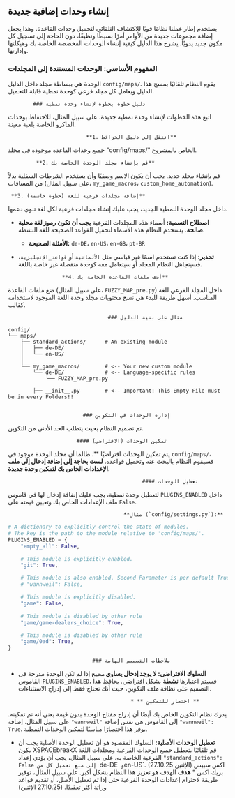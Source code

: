 ## إنشاء وحدات إضافية جديدة

يستخدم إطار عملنا نظامًا قويًا للاكتشاف التلقائي لتحميل وحدات القاعدة. وهذا يجعل إضافة مجموعات جديدة من الأوامر أمرًا بسيطًا ونظيفًا، دون الحاجة إلى تسجيل كل مكون جديد يدويًا. يشرح هذا الدليل كيفية إنشاء الوحدات المخصصة الخاصة بك وهيكلتها وإدارتها.

### المفهوم الأساسي: الوحدات المستندة إلى المجلدات

الوحدة هي ببساطة مجلد داخل الدليل `config/maps/`. يقوم النظام تلقائيًا بمسح هذا الدليل ويعامل كل مجلد فرعي كوحدة نمطية قابلة للتحميل.

            ### دليل خطوة بخطوة لإنشاء وحدة نمطية

اتبع هذه الخطوات لإنشاء وحدة نمطية جديدة، على سبيل المثال، للاحتفاظ بوحدات الماكرو الخاصة بلعبة معينة.

                             **1. انتقل إلى دليل الخرائط**
جميع وحدات القاعدة موجودة في مجلد "config/maps/" الخاص بالمشروع.

             **2. قم بإنشاء مجلد الوحدة الخاصة بك**
قم بإنشاء مجلد جديد. يجب أن يكون الاسم وصفيًا وأن يستخدم الشرطات السفلية بدلاً من المسافات (على سبيل المثال، `my_game_macros`، `custom_home_automation`).

     **3. إضافة مجلدات فرعية للغة (خطوة حاسمة)**
داخل مجلد الوحدة النمطية الجديد، يجب عليك إنشاء مجلدات فرعية لكل لغة تنوي دعمها.

* **اصطلاح التسمية:** أسماء هذه المجلدات الفرعية **يجب أن تكون رموز لغة محلية صالحة**. يستخدم النظام هذه الأسماء لتحميل القواعد الصحيحة للغة النشطة.
   * **الأمثلة الصحيحة:** `de-DE`، `en-US`، `en-GB`، `pt-BR`
* **تحذير:** إذا كنت تستخدم اسمًا غير قياسي مثل `الألمانية` أو `قواعد_الإنجليزية`، فسيتجاهل النظام المجلد أو سيتعامل معه كوحدة منفصلة غير خاصة باللغة.

                    **4. أضف ملفات القاعدة الخاصة بك**
ضع ملفات القاعدة (على سبيل المثال، `FUZZY_MAP_pre.py`) داخل المجلد الفرعي للغة المناسب. أسهل طريقة للبدء هي نسخ محتويات مجلد وحدة اللغة الموجود لاستخدامه كقالب.

                                    ### مثال على بنية الدليل

```
config/
└── maps/
    ├── standard_actions/      # An existing module
    │   ├── de-DE/
    │   └── en-US/
    │
    └── my_game_macros/        # <-- Your new custom module
        └── de-DE/             # <-- Language-specific rules
            └── FUZZY_MAP_pre.py

        ├── __init__.py        # <-- Important: This Empty File must be in every Folders!!
            
```

                            ### إدارة الوحدات في التكوين

تم تصميم النظام بحيث يتطلب الحد الأدنى من التكوين.

                          #### تمكين الوحدات (الافتراضي)

يتم تمكين الوحدات افتراضيًا **. طالما أن مجلد الوحدة موجود في `config/maps/`، فسيقوم النظام بالبحث عنه وتحميل قواعده. **لست بحاجة إلى إضافة إدخال إلى ملف الإعدادات الخاص بك لتمكين وحدة جديدة.**

                                               #### تعطيل الوحدات

لتعطيل وحدة نمطية، يجب عليك إضافة إدخال لها في قاموس `PLUGINS_ENABLED` داخل ملف الإعدادات الخاص بك وتعيين قيمته على `False`.

                                         **مثال (`config/settings.py`):**
```python
# A dictionary to explicitly control the state of modules.
# The key is the path to the module relative to 'config/maps/'.
PLUGINS_ENABLED = {
    "empty_all": False,

    # This module is explicitly enabled.
    "git": True,

    # This module is also enabled. Second Parameter is per default True. Not False means True.
    # "wannweil": False,

    # This module is explicitly disabled.
    "game": False,

    # This module is disabled by other rule
    "game/game-dealers_choice": True,

    # This module is disabled by other rule
    "game/0ad": True,
}


```
                               ### ملاحظات التصميم الهامة

* **السلوك الافتراضي: لا يوجد إدخال يساوي `صحيح`**
إذا لم تكن الوحدة مدرجة في القاموس `PLUGINS_ENABLED`، فسيتم اعتبارها **نشطة** بشكل افتراضي. يحافظ هذا التصميم على نظافة ملف التكوين، حيث أنك تحتاج فقط إلى إدراج الاستثناءات.

                                          * ** اختصار للتمكين **
يدرك نظام التكوين الخاص بك أيضًا أن إدراج مفتاح الوحدة بدون قيمة يعني أنه تم تمكينه. على سبيل المثال، إضافة `"wannweil"` إلى القاموس هي نفس إضافة `"wannweil": True`. يوفر هذا اختصارًا مناسبًا لتمكين الوحدات النمطية.

* **تعطيل الوحدات الأصلية:** السلوك المقصود هو أن تعطيل الوحدة الأصلية يجب أن يكون XSPACEbreakX
قم تلقائيًا بتعطيل جميع الوحدات الفرعية ومجلدات اللغة الفرعية الخاصة به. على سبيل المثال، يجب أن يؤدي إعداد `"standard_actions": False إلى منع تحميل كل من `de-DE` و`en-US`. (27.10.25 الإثنين)
                                              اكس سبيس بريك اكس
                                                               *   **هدف**
الهدف هو تعزيز هذا النظام بشكل أكبر. على سبيل المثال، توفير طريقة لاحترام إعدادات الوحدة الفرعية حتى إذا تم تعطيل الأصل، أو تقديم قواعد وراثة أكثر تعقيدًا. (27.10.25 الإثنين)